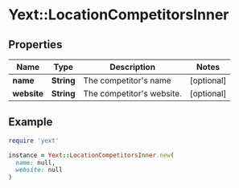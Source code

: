 # Yext::LocationCompetitorsInner

## Properties

| Name | Type | Description | Notes |
| ---- | ---- | ----------- | ----- |
| **name** | **String** | The competitor&#39;s name | [optional] |
| **website** | **String** | The competitor&#39;s website. | [optional] |

## Example

```ruby
require 'yext'

instance = Yext::LocationCompetitorsInner.new(
  name: null,
  website: null
)
```

